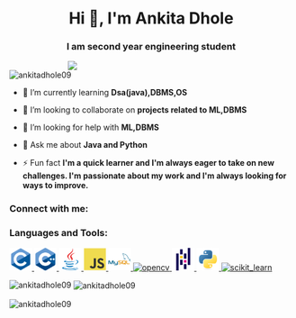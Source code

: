 <h1 align="center">Hi 👋, I'm Ankita Dhole</h1>
<h3 align="center">I am second year engineering student</h3>
<img align="right" width="400" src="[https://thumbs.dreamstime.com/b/freelance-woman-working-laptop-home-remote-work-concept-flat-vector-illustration-ai-generated-273814928.jpg](https://th.bing.com/th/id/OIP.7dkpW-av41vzRYUwp1sgFAHaHa?pid=ImgDet&rs=1)">
<p align="left"> <img src="https://komarev.com/ghpvc/?username=ankitadhole09&label=Profile%20views&color=0e75b6&style=flat" alt="ankitadhole09" /> </p>

- 🌱 I’m currently learning **Dsa(java),DBMS,OS**

- 👯 I’m looking to collaborate on **projects related to ML,DBMS**

- 🤝 I’m looking for help with **ML,DBMS**

- 💬 Ask me about **Java and Python**

- ⚡ Fun fact **I'm a quick learner and I'm always eager to take on new challenges. I'm passionate about my work and I'm always looking for ways to improve.**

<h3 align="left">Connect with me:</h3>
<p align="left">
</p>

<h3 align="left">Languages and Tools:</h3>
<p align="left"> <a href="https://www.cprogramming.com/" target="_blank" rel="noreferrer"> <img src="https://raw.githubusercontent.com/devicons/devicon/master/icons/c/c-original.svg" alt="c" width="40" height="40"/> </a> <a href="https://www.w3schools.com/cpp/" target="_blank" rel="noreferrer"> <img src="https://raw.githubusercontent.com/devicons/devicon/master/icons/cplusplus/cplusplus-original.svg" alt="cplusplus" width="40" height="40"/> </a> <a href="https://www.java.com" target="_blank" rel="noreferrer"> <img src="https://raw.githubusercontent.com/devicons/devicon/master/icons/java/java-original.svg" alt="java" width="40" height="40"/> </a> <a href="https://developer.mozilla.org/en-US/docs/Web/JavaScript" target="_blank" rel="noreferrer"> <img src="https://raw.githubusercontent.com/devicons/devicon/master/icons/javascript/javascript-original.svg" alt="javascript" width="40" height="40"/> </a> <a href="https://www.mysql.com/" target="_blank" rel="noreferrer"> <img src="https://raw.githubusercontent.com/devicons/devicon/master/icons/mysql/mysql-original-wordmark.svg" alt="mysql" width="40" height="40"/> </a> <a href="https://opencv.org/" target="_blank" rel="noreferrer"> <img src="https://www.vectorlogo.zone/logos/opencv/opencv-icon.svg" alt="opencv" width="40" height="40"/> </a> <a href="https://pandas.pydata.org/" target="_blank" rel="noreferrer"> <img src="https://raw.githubusercontent.com/devicons/devicon/2ae2a900d2f041da66e950e4d48052658d850630/icons/pandas/pandas-original.svg" alt="pandas" width="40" height="40"/> </a> <a href="https://www.python.org" target="_blank" rel="noreferrer"> <img src="https://raw.githubusercontent.com/devicons/devicon/master/icons/python/python-original.svg" alt="python" width="40" height="40"/> </a> <a href="https://scikit-learn.org/" target="_blank" rel="noreferrer"> <img src="https://upload.wikimedia.org/wikipedia/commons/0/05/Scikit_learn_logo_small.svg" alt="scikit_learn" width="40" height="40"/> </a> </p>

<p><img align="left" src="https://github-readme-stats.vercel.app/api/top-langs?username=ankitadhole09&show_icons=true&locale=en&layout=compact" alt="ankitadhole09" /></p>

<p>&nbsp;<img align="center" src="https://github-readme-stats.vercel.app/api?username=ankitadhole09&show_icons=true&locale=en" alt="ankitadhole09" /></p>

<p><img align="center" src="https://github-readme-streak-stats.herokuapp.com/?user=ankitadhole09&" alt="ankitadhole09" /></p>
